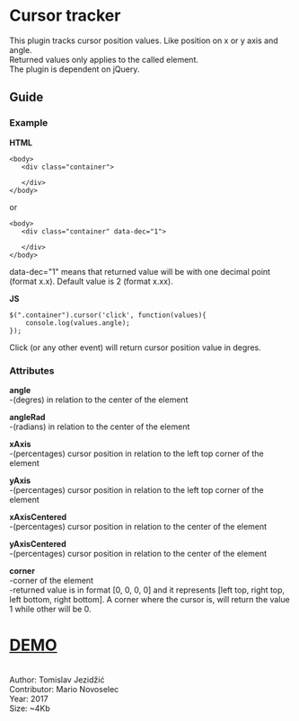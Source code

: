 # Cursor tracker

This plugin tracks cursor position values. Like position on x or y axis and angle.<br/>
Returned values only applies to the called element.<br/>
The plugin is dependent on jQuery.

## Guide

### Example

<b>HTML</b>
```
<body>
   <div class="container">
           
   </div>
</body>
```

or

```
<body>
   <div class="container" data-dec="1">
           
   </div>
</body>
```
data-dec="1" means that returned value will be with one decimal point (format x.x). Default value is 2 (format x.xx).<br/>

<b>JS</b>
```
$(".container").cursor('click', function(values){
    console.log(values.angle);
});
```
Click (or any other event) will return cursor position value in degres.

### Attributes

<b>angle</b><br/>
-(degres) in relation to the center of the element

<b>angleRad</b><br/>
-(radians) in relation to the center of the element

<b>xAxis</b><br/>
-(percentages) cursor position in relation to the left top corner of the element

<b>yAxis</b><br/>
-(percentages) cursor position in relation to the left top corner of the element

<b>xAxisCentered</b><br/>
-(percentages) cursor position in relation to the center of the element

<b>yAxisCentered</b><br/>
-(percentages) cursor position in relation to the center of the element

<b>corner</b><br/>
-corner of the element<br/>
-returned value is in format [0, 0, 0, 0] and it represents [left top, right top, left bottom, right bottom]. A corner where the cursor is, will return the value 1 while other will be 0.

# <a href="https://codepen.io/tjezidzic/pen/brbMEv">DEMO</a>

<br/>
 Author: Tomislav Jezidžić<br/>
 Contributor: Mario Novoselec<br/>
 Year: 2017<br/>
 Size: ~4Kb<br/>
